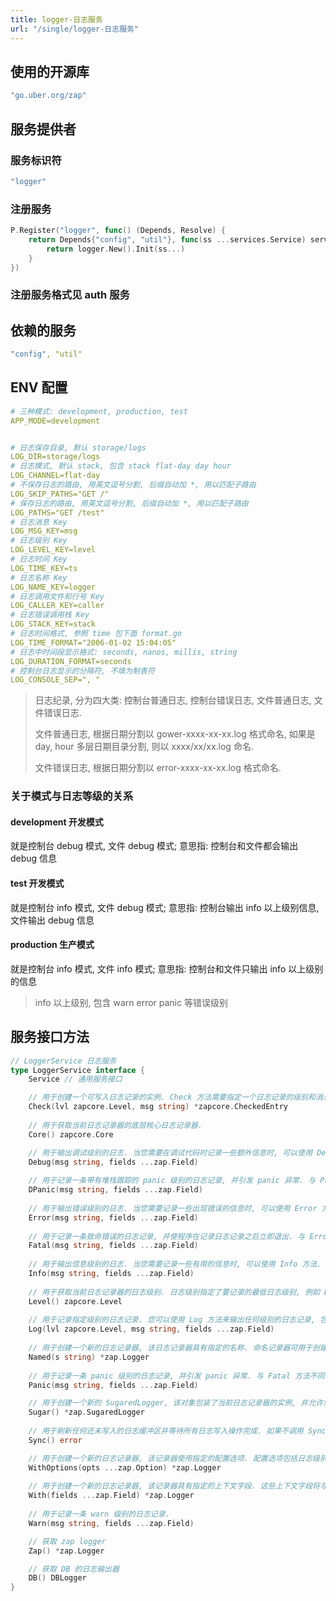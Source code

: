 ```yaml
---
title: logger-日志服务
url: "/single/logger-日志服务"
---
```


## 使用的开源库

```yaml
"go.uber.org/zap"
```

## 服务提供者

### 服务标识符

```yaml
"logger"
```

### 注册服务

```go
P.Register("logger", func() (Depends, Resolve) {
    return Depends{"config", "util"}, func(ss ...services.Service) services.Service {
        return logger.New().Init(ss...)
    }
})
```

### 注册服务格式见 auth 服务

## 依赖的服务

```yaml
"config", "util"
```

## ENV 配置

```yaml
# 三种模式: development, production, test
APP_MODE=development


# 日志保存目录, 默认 storage/logs
LOG_DIR=storage/logs
# 日志模式, 默认 stack, 包含 stack flat-day day hour
LOG_CHANNEL=flat-day
# 不保存日志的路由, 用英文逗号分割, 后缀自动加 *, 用以匹配子路由
LOG_SKIP_PATHS="GET /"
# 保存日志的路由, 用英文逗号分割, 后缀自动加 *, 用以匹配子路由
LOG_PATHS="GET /test"
# 日志消息 Key
LOG_MSG_KEY=msg
# 日志级别 Key
LOG_LEVEL_KEY=level
# 日志时间 Key
LOG_TIME_KEY=ts
# 日志名称 Key
LOG_NAME_KEY=logger
# 日志调用文件和行号 Key
LOG_CALLER_KEY=caller
# 日志错误调用栈 Key
LOG_STACK_KEY=stack
# 日志时间格式, 参照 time 包下面 format.go
LOG_TIME_FORMAT="2006-01-02 15:04:05"
# 日志中时间段显示格式: seconds, nanos, millis, string
LOG_DURATION_FORMAT=seconds
# 控制台日志显示的分隔符, 不填为制表符
LOG_CONSOLE_SEP=", "
```
> 日志纪录, 分为四大类: 控制台普通日志, 控制台错误日志, 文件普通日志, 文件错误日志.
>
> 文件普通日志, 根据日期分割以 gower-xxxx-xx-xx.log 格式命名, 如果是 day, hour 多层日期目录分割, 则以 xxxx/xx/xx.log 命名.
>
> 文件错误日志, 根据日期分割以 error-xxxx-xx-xx.log 格式命名.

### 关于模式与日志等级的关系

#### development 开发模式

就是控制台 debug 模式, 文件 debug 模式; 意思指: 控制台和文件都会输出 debug 信息

#### test 开发模式

就是控制台 info 模式, 文件 debug 模式; 意思指: 控制台输出 info 以上级别信息, 文件输出 debug 信息

#### production 生产模式

就是控制台 info 模式, 文件 info 模式; 意思指: 控制台和文件只输出 info 以上级别的信息

> info 以上级别, 包含 warn error panic 等错误级别

## 服务接口方法

```go
// LoggerService 日志服务
type LoggerService interface {
    Service // 通用服务接口

    // 用于创建一个可写入日志记录的实例. Check 方法需要指定一个日志记录的级别和消息文本, 并返回一个 CheckedEntry 实例, 该实例提供了一个接口来添加日志记录的字段、堆栈跟踪等信息.
    Check(lvl zapcore.Level, msg string) *zapcore.CheckedEntry
    
    // 用于获取当前日志记录器的底层核心日志记录器.
    Core() zapcore.Core

    // 用于输出调试级别的日志. 当您需要在调试代码时记录一些额外信息时, 可以使用 Debug 方法. 与 Info 和 Error 等方法不同, Debug 方法输出的日志记录通常不会在生产环境中记录.
    Debug(msg string, fields ...zap.Field)
    
    // 用于记录一条带有堆栈跟踪的 panic 级别的日志记录, 并引发 panic 异常. 与 Panic 方法不同, DPanic 方法记录的日志记录中包含堆栈跟踪, 这使得在生产环境中排查问题变得更加容易.
    DPanic(msg string, fields ...zap.Field)
    
    // 用于输出错误级别的日志. 当您需要记录一些出现错误的信息时, 可以使用 Error 方法. 与 Info 和 Debug 等方法不同, Error 方法输出的日志记录通常会在生产环境中记录, 并且通常会引起关注.
    Error(msg string, fields ...zap.Field)
    
    // 用于记录一条致命错误的日志记录, 并使程序在记录日志记录之后立即退出. 与 Error 方法不同, Fatal 方法会强制结束当前进程, 因此应该谨慎使用.
    Fatal(msg string, fields ...zap.Field)
    
    // 用于输出信息级别的日志. 当您需要记录一些有用的信息时, 可以使用 Info 方法. 与 Debug 和 Error 等方法不同, Info 方法输出的日志记录通常会在生产环境中记录, 并且通常不会引起关注.
    Info(msg string, fields ...zap.Field)
    
    // 用于获取当前日志记录器的日志级别. 日志级别指定了要记录的最低日志级别, 例如 Debug、Info 或 Error.
    Level() zapcore.Level
    
    // 用于记录指定级别的日志记录. 您可以使用 Log 方法来输出任何级别的日志记录, 包括 Debug、Info、Error 等级别.
    Log(lvl zapcore.Level, msg string, fields ...zap.Field)
    
    // 用于创建一个新的日志记录器, 该日志记录器具有指定的名称. 命名记录器可用于创建日志记录器的层次结构, 以便在记录器之间共享配置和组织日志记录.
    Named(s string) *zap.Logger
    
    // 用于记录一条 panic 级别的日志记录, 并引发 panic 异常. 与 Fatal 方法不同, Panic 方法不会强制结束当前进程, 而是只引发一个 panic 异常, 这使得您可以在 panic 异常中捕获和处理程序状态.
    Panic(msg string, fields ...zap.Field)

    // 用于创建一个新的 SugaredLogger, 该对象包装了当前日志记录器的实例, 并允许您轻松地使用结构化日志记录 API.
    Sugar() *zap.SugaredLogger
    
    // 用于刷新任何还未写入的日志缓冲区并等待所有日志写入操作完成. 如果不调用 Sync 方法, 则可能会出现丢失日志记录或程序在退出时崩溃的情况.
    Sync() error

    // 用于创建一个新的日志记录器, 该记录器使用指定的配置选项. 配置选项包括日志级别、输出格式、时间戳格式、堆栈跟踪的级别等.
    WithOptions(opts ...zap.Option) *zap.Logger
    
    // 用于创建一个新的日志记录器, 该记录器具有指定的上下文字段. 这些上下文字段将与所有后续的日志记录一起记录, 并可以在日志记录中使用.
    With(fields ...zap.Field) *zap.Logger
    
    // 用于记录一条 warn 级别的日志记录.
    Warn(msg string, fields ...zap.Field)

    // 获取 zap logger
    Zap() *zap.Logger

    // 获取 DB 的日志输出器
    DB() DBLogger
}
```